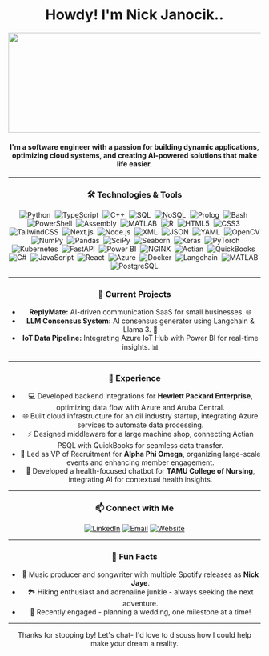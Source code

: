 <div align="center">

#  Howdy! I'm Nick Janocik..

<img src="https://media4.giphy.com/media/v1.Y2lkPTc5MGI3NjExaHhmODNkNDd1MjJwb3ZrcTd5bXQ4NWNwaWgyYnd4Y3N6anJza2tvbyZlcD12MV9pbnRlcm5hbF9naWZfYnlfaWQmY3Q9Zw/KmHueA88mFABT9GkkR/giphy.gif" width="600" height="200" />

#### I'm a software engineer with a passion for building dynamic applications, optimizing cloud systems, and creating AI-powered solutions that make life easier.

---

### 🛠️ Technologies & Tools  

<p>
<img src="https://img.shields.io/badge/-Python-3776AB?logo=python&logoColor=white" alt="Python"/>&nbsp;
<img src="https://img.shields.io/badge/-TypeScript-007ACC?logo=typescript&logoColor=white" alt="TypeScript"/>&nbsp;
<img src="https://img.shields.io/badge/-C++-00599C?logo=cplusplus&logoColor=white" alt="C++"/>&nbsp;
<img src="https://img.shields.io/badge/-SQL-4479A1?logo=sqlite&logoColor=white" alt="SQL"/>&nbsp;
<img src="https://img.shields.io/badge/-NoSQL-4DB33D?logo=mongodb&logoColor=white" alt="NoSQL"/>&nbsp;
<img src="https://img.shields.io/badge/-Prolog-FF5733?logo=prolog&logoColor=white" alt="Prolog"/>&nbsp;
<img src="https://img.shields.io/badge/-Bash-4EAA25?logo=gnubash&logoColor=white" alt="Bash"/>&nbsp;
<img src="https://img.shields.io/badge/-PowerShell-5391FE?logo=powershell&logoColor=white" alt="PowerShell"/>&nbsp;
<img src="https://img.shields.io/badge/-Assembly-6E4C13?logo=asm&logoColor=white" alt="Assembly"/>&nbsp;
<img src="https://img.shields.io/badge/-MATLAB-0076A8?logo=mathworks&logoColor=white" alt="MATLAB"/>&nbsp;
<img src="https://img.shields.io/badge/-R-276DC3?logo=r&logoColor=white" alt="R"/>&nbsp;
<img src="https://img.shields.io/badge/-HTML5-E34F26?logo=html5&logoColor=white" alt="HTML5"/>&nbsp;
<img src="https://img.shields.io/badge/-CSS3-1572B6?logo=css3&logoColor=white" alt="CSS3"/>&nbsp;
<img src="https://img.shields.io/badge/-TailwindCSS-38B2AC?logo=tailwindcss&logoColor=white" alt="TailwindCSS"/>&nbsp;
<img src="https://img.shields.io/badge/-Next.js-000000?logo=nextdotjs&logoColor=white" alt="Next.js"/>&nbsp;
<img src="https://img.shields.io/badge/-Node.js-339933?logo=nodedotjs&logoColor=white" alt="Node.js"/>&nbsp;
<img src="https://img.shields.io/badge/-XML-8A2BE2?logo=xml&logoColor=white" alt="XML"/>&nbsp;
<img src="https://img.shields.io/badge/-JSON-000000?logo=json&logoColor=white" alt="JSON"/>&nbsp;
<img src="https://img.shields.io/badge/-YAML-CB171E?logo=yaml&logoColor=white" alt="YAML"/>&nbsp;
<img src="https://img.shields.io/badge/-OpenCV-5C3EE8?logo=opencv&logoColor=white" alt="OpenCV"/>&nbsp;
<img src="https://img.shields.io/badge/-NumPy-013243?logo=numpy&logoColor=white" alt="NumPy"/>&nbsp;
<img src="https://img.shields.io/badge/-Pandas-150458?logo=pandas&logoColor=white" alt="Pandas"/>&nbsp;
<img src="https://img.shields.io/badge/-SciPy-8CAAE6?logo=scipy&logoColor=white" alt="SciPy"/>&nbsp;
<img src="https://img.shields.io/badge/-Seaborn-3776AB?logo=seaborn&logoColor=white" alt="Seaborn"/>&nbsp;
<img src="https://img.shields.io/badge/-Keras-D00000?logo=keras&logoColor=white" alt="Keras"/>&nbsp;
<img src="https://img.shields.io/badge/-PyTorch-EE4C2C?logo=pytorch&logoColor=white" alt="PyTorch"/>&nbsp;
<img src="https://img.shields.io/badge/-Kubernetes-326CE5?logo=kubernetes&logoColor=white" alt="Kubernetes"/>&nbsp;
<img src="https://img.shields.io/badge/-FastAPI-009688?logo=fastapi&logoColor=white" alt="FastAPI"/>&nbsp;
<img src="https://img.shields.io/badge/-PowerBI-F2C811?logo=powerbi&logoColor=black" alt="Power BI"/>&nbsp;
<img src="https://img.shields.io/badge/-NGINX-009639?logo=nginx&logoColor=white" alt="NGINX"/>&nbsp;
<img src="https://img.shields.io/badge/-Actian-0073A8?logo=actian&logoColor=white" alt="Actian"/>&nbsp;
<img src="https://img.shields.io/badge/-QuickBooks-2CA01C?logo=intuitquickbooks&logoColor=white" alt="QuickBooks"/>&nbsp;
<img src="https://img.shields.io/badge/-C%23-239120?logo=csharp&logoColor=white" alt="C#"/>&nbsp;
<img src="https://img.shields.io/badge/-JavaScript-F7DF1E?logo=javascript&logoColor=black" alt="JavaScript"/>&nbsp;
<img src="https://img.shields.io/badge/-React-61DAFB?logo=react&logoColor=black" alt="React"/>&nbsp;
<img src="https://img.shields.io/badge/-Azure-0078D4?logo=microsoftazure&logoColor=white" alt="Azure"/>&nbsp;
<img src="https://img.shields.io/badge/-Docker-2496ED?logo=docker&logoColor=white" alt="Docker"/>&nbsp;
<img src="https://img.shields.io/badge/-Langchain-FF5733?logo=langchain&logoColor=white" alt="Langchain"/>&nbsp;
<img src="https://img.shields.io/badge/-MATLAB-0076A8?logo=mathworks&logoColor=white" alt="MATLAB"/>&nbsp;
<img src="https://img.shields.io/badge/-PostgreSQL-336791?logo=postgresql&logoColor=white" alt="PostgreSQL"/>
</p>

---

### 🌱 Current Projects 

- **ReplyMate:** AI-driven communication SaaS for small businesses. 🌐
- **LLM Consensus System:** AI consensus generator using Langchain & Llama 3. 🤖
- **IoT Data Pipeline:** Integrating Azure IoT Hub with Power BI for real-time insights. 📊

---

### 💼 Experience  

- 💻 Developed backend integrations for **Hewlett Packard Enterprise**, optimizing data flow with Azure and Aruba Central.
- 🌐 Built cloud infrastructure for an oil industry startup, integrating Azure services to automate data processing.
- ⚡ Designed middleware for a large machine shop, connecting Actian PSQL with QuickBooks for seamless data transfer.
- 🎯 Led as VP of Recruitment for **Alpha Phi Omega**, organizing large-scale events and enhancing member engagement.
- 🤝 Developed a health-focused chatbot for **TAMU College of Nursing**, integrating AI for contextual health insights.

---

### 📫 Connect with Me  

<p>
<a href="https://www.linkedin.com/in/nickjanocik"><img src="https://img.shields.io/badge/LinkedIn-0077B5?logo=linkedin&logoColor=white" alt="LinkedIn"/></a>
<a href="mailto:nickjanocik@gmail.com"><img src="https://img.shields.io/badge/Email-D14836?logo=gmail&logoColor=white" alt="Email"/></a>
<a href="https://www.yourreplymate.com"><img src="https://img.shields.io/badge/Website-000000?logo=vercel&logoColor=white" alt="Website"/></a>
</p>

---

### 🎯 Fun Facts  

- 🎸 Music producer and songwriter with multiple Spotify releases as **Nick Jaye**.  
- 🏞️ Hiking enthusiast and adrenaline junkie - always seeking the next adventure.  
- 💍 Recently engaged - planning a wedding, one milestone at a time!

---

Thanks for stopping by! Let's chat- I'd love to discuss how I could help make your dream a reality.

</div>
